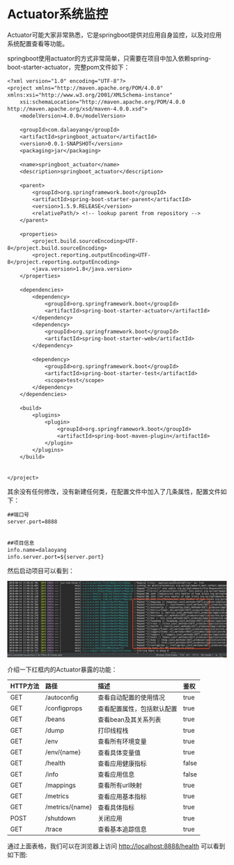 # Actuator系统监控

Actuator可能大家非常熟悉，它是springboot提供对应用自身监控，以及对应用系统配置查看等功能。

springboot使用actuator的方式非常简单，只需要在项目中加入依赖spring-boot-starter-actuator，完整pom文件如下：

```
<?xml version="1.0" encoding="UTF-8"?>
<project xmlns="http://maven.apache.org/POM/4.0.0" xmlns:xsi="http://www.w3.org/2001/XMLSchema-instance"
    xsi:schemaLocation="http://maven.apache.org/POM/4.0.0 http://maven.apache.org/xsd/maven-4.0.0.xsd">
    <modelVersion>4.0.0</modelVersion>

    <groupId>com.dalaoyang</groupId>
    <artifactId>springboot_actuator</artifactId>
    <version>0.0.1-SNAPSHOT</version>
    <packaging>jar</packaging>

    <name>springboot_actuator</name>
    <description>springboot_actuator</description>

    <parent>
        <groupId>org.springframework.boot</groupId>
        <artifactId>spring-boot-starter-parent</artifactId>
        <version>1.5.9.RELEASE</version>
        <relativePath/> <!-- lookup parent from repository -->
    </parent>

    <properties>
        <project.build.sourceEncoding>UTF-8</project.build.sourceEncoding>
        <project.reporting.outputEncoding>UTF-8</project.reporting.outputEncoding>
        <java.version>1.8</java.version>
    </properties>

    <dependencies>
        <dependency>
            <groupId>org.springframework.boot</groupId>
            <artifactId>spring-boot-starter-actuator</artifactId>
        </dependency>
        <dependency>
            <groupId>org.springframework.boot</groupId>
            <artifactId>spring-boot-starter-web</artifactId>
        </dependency>

        <dependency>
            <groupId>org.springframework.boot</groupId>
            <artifactId>spring-boot-starter-test</artifactId>
            <scope>test</scope>
        </dependency>
    </dependencies>

    <build>
        <plugins>
            <plugin>
                <groupId>org.springframework.boot</groupId>
                <artifactId>spring-boot-maven-plugin</artifactId>
            </plugin>
        </plugins>
    </build>


</project>
```

其余没有任何修改，没有新建任何类，在配置文件中加入了几条属性，配置文件如下：

```
##端口号
server.port=8888


##项目信息
info.name=dalaoyang
info.server.port=${server.port}
```

然后启动项目可以看到：

![](/assets/import-actuator-01.png)

介绍一下红框内的Actuator暴露的功能：

| HTTP方法 | 路径 | 描述 | 鉴权 |
| :--- | :--- | :--- | :--- |
| GET | /autoconfig | 查看自动配置的使用情况 | true |
| GET | /configprops | 查看配置属性，包括默认配置 | true |
| GET | /beans | 查看bean及其关系列表 | true |
| GET | /dump | 打印线程栈 | true |
| GET | /env | 查看所有环境变量 | true |
| GET | /env/{name} | 查看具体变量值 | true |
| GET | /health | 查看应用健康指标 | false |
| GET | /info | 查看应用信息 | false |
| GET | /mappings | 查看所有url映射 | true |
| GET | /metrics | 查看应用基本指标 | true |
| GET | /metrics/{name} | 查看具体指标 | true |
| POST | /shutdown | 关闭应用 | true |
| GET | /trace | 查看基本追踪信息 | true |

通过上面表格，我们可以在浏览器上访问 [http://localhost:8888/health](https://link.jianshu.com/?t=http%3A%2F%2Flocalhost%3A8888%2Fhealth)  可以看到如下图:

